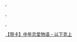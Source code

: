 ,

,

,

[【带卡】中年恋爱物语 - 以下克上](https://baljck.wordpress.com/2020/03/03/%e3%80%90%e5%b8%a6%e5%8d%a1%e3%80%91%e4%b8%ad%e5%b9%b4%e6%81%8b%e7%88%b1%e7%89%a9%e8%af%ad-%e4%bb%a5%e4%b8%8b%e5%85%8b%e4%b8%8a/)

